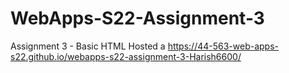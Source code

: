 # WebApps-S22-Assignment-3
Assignment 3 - Basic HTML
Hosted a https://44-563-web-apps-s22.github.io/webapps-s22-assignment-3-Harish6600/